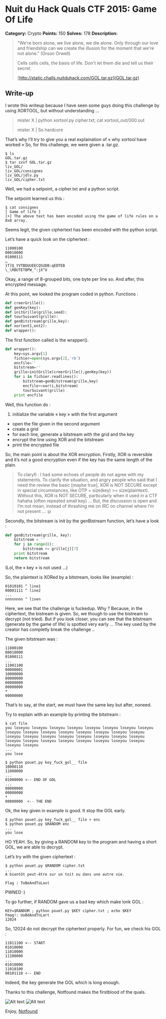 # Nuit du Hack Quals CTF 2015: Game Of Life

**Category:** Crypto
**Points:** 150
**Solves:** 178
**Description:** 

> "We're born alone, we live alone, we die alone. Only through our love and friendship can we create the illusion for the moment that we're not alone." (Orson Orwell)
> 
> Cells cells cells, the basis of life. Don't let them die and tell us their secret.
> 
> [http://static.challs.nuitduhack.com/GOL.tar.gz](GOL.tar.gz)

## Write-up

I wrote this writeup because I have seen some guys doing this challenge by using XORTOOL, but without understanding …

> mister X | python xortool.py cipher.txt; cat xortool_out/000.out
>
> mister X | So hardcore

That’s why I’ll try to give you a real explaination of « why xortool have worked »
So, for this challenge, we were given a .tar.gz.

```{engine='bash'}
$ ls
GOL.tar.gz
$ tar zxvf GOL.tar.gz
liv_GOL/
liv_GOL/consignes
liv_GOL/jdlv.py
liv_GOL/cipher.txt
```

Well, we had a setpoint, a cipher.txt and a python script.

The setpoint learned us this :

```shell
$ cat consignes
[ Game of life ]
[+] The above text has been encoded using the game of life rules on a 8x8 array.
```

Seems legit, the given ciphertext has been encoded with the python script.

Let’s have a quick look on the ciphertext :

```
11000100
00010000
01000111
…
}T]Q_YVTBDUUEECQSUDB:qEDTEB
\_\RBUTETBPW_^:jX^U
```

Okay, a range of 8-grouped bits, one byte per line so.
And after, this encrypted message.

At this point, we looked the program coded in python.
Functions :

```python
def creerGrille():
def genKey(key):
def initGrille(grille,seed):
def tourSuivant(grille):
def genBitstream(grille,key):
def xor(ent1,ent2):
def wrapper():
```

The first function called is the wrapper().

```python
def wrapper():
    key=sys.argv[1]
    fichier=open(sys.argv[2],'rb')
    encfile=''
    bitstream=''
    grille=initGrille(creerGrille(),genKey(key))
    for i in fichier.readlines():
        bitstream=genBitstream(grille,key)
        encfile+=xor(i,bitstream)
        tourSuivant(grille)
    print encfile
```

Well, this function do :
1. initialize the variable « key » with the first argument
- open the file given in the second argument
- create a grid
- for each line, generate a bitstream with the grid and the key
- encrypt the line using XOR and the bitstream
- print the encrypted file

So, the main point is about the XOR encryption.
Firstly, XOR is reversible and it’s not a good encryption even if the key has the same length of the plain. 

> To claryfi : I had some echoes of people do not agree with my statements. To clarify the situation, and angry people who said that I need the review the basic [maybe true], XOR is NOT SECURE except in special circumstances, like OTP + size(key) >= size(plaintext). Without this, XOR is NOT SECURE, particularly when it used in a CTF hahaha (often repeated small key) … But, the discussion is open and I’m not mean, instead of thrashing me on IRC on channel where I’m not present … :p

Secondly, the bitstream is init by the genBistream function, let’s have a look :

```python
def genBitstream(grille, key):
    bitstream = ''
    for j in range(8):
        bitstream += grille[j][7]
    print bitstream
    return bitstream
```

(Lol, the « key » is not used …)

So, the plaintext is XORed by a bitstream, looks like (example) :

```
01010101 ^ line1
00001111 ^ line2
...
nnnnnnnn ^ linen
```

Here, we see that the challenge is fuckedup. Why ?
Because, in the ciphertext, the bistream is given. So, we though to use the bistream to decrypt (not tried). But if you look closer, you can see that the bitstream (generate by the game of life) is spotted very early … The key used by the creator has completly break the challenge ..

The given bitstream was :

```
11000100
00010000
01000111
...
11001100
00000001
10000000
00000000
00000000
00000000
*
00000000
```

That’s to say, at the start, we must have the same key but after, noneed.

Try to explain with an example by printing the bitstream :

```shell
$ cat file
you loseyou loseyou loseyou loseyou loseyou loseyou loseyou loseyou loseyou loseyou loseyou loseyou loseyou loseyou loseyou loseyou loseyou loseyou loseyou loseyou loseyou loseyou loseyou loseyou loseyou loseyou loseyou loseyou loseyou loseyou loseyou loseyou loseyou loseyou
...
you lose
```

```shell
$ python pouet.py key_fuck_gol__ file
10000110
11000000
...
01000000 <-- END OF GOL
...
00000000
00000000
*
00000000  <-- THE END
```

Ok, the key given in example is good. It stop the GOL early.

```shell
$ python pouet.py key_fuck_gol__ file > enc
$ python pouet.py $RANDOM enc
...
you lose
```

HO YEAH. So, by giving a RANDOM key to the program and having a short GOL, we are able to decrypt.

Let’s try with the given ciphertext :

```shell
$ python pouet.py $RANDOM cipher.txt
...
A bientôt peut-être sur un toit ou dans une autre vie.
 
Flag : ToBeAndToLast
```

PWNED :)


To go further, if RANDOM gave us a bad key which make lonk GOL :

```shell
KEY=$RANDOM ; python pouet.py $KEY cipher.txt ; echo $KEY
Fmag!: UoBdAndTnLart
12024
```

So, 12024 do not decrypt the ciphertext properly.
For fun, we check his GOL :

```
11011100 <-- START
01010000
11010000
11100000
...
01010000
11010100
00101110 <-- END
```

Indeed, the key generate the GOL which is long enough.

Thanks to this challenge, Notfound makes the firstblood of the quals.

![Alt text](http://i.imgur.com/PimPN0B.png "Output")
![Alt text](https://i2.wp.com/bilder.hifi-forum.de/max/390852/bitch-please-kopie-300x238_175397.jpg "Output")

Enjoy,
[Notfound](http://www.notfound.ovh)
